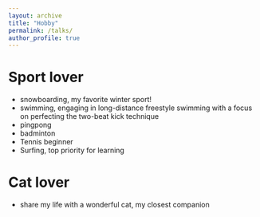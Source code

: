 ```yaml
---
layout: archive
title: "Hobby"
permalink: /talks/
author_profile: true
---
```


Sport lover
======
* snowboarding, my favorite winter sport!
* swimming, engaging in long-distance freestyle swimming with a focus on perfecting the two-beat kick technique
* pingpong
* badminton
* Tennis beginner
* Surfing, top priority for learning


Cat lover
======
* share my life with a wonderful cat, my closest companion
